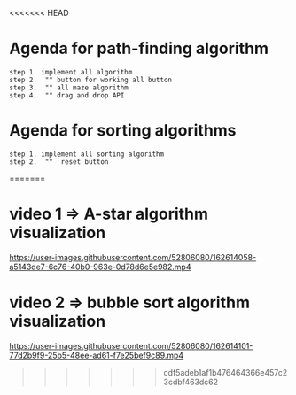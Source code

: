 <<<<<<< HEAD


# Agenda for path-finding algorithm
    step 1. implement all algorithm
    step 2.  "" button for working all button
    step 3.  "" all maze algorithm
    step 4.  "" drag and drop API

# Agenda for sorting algorithms
    step 1. implement all sorting algorithm
    step 2.  ""  reset button

=======
# video 1 => A-star algorithm visualization
https://user-images.githubusercontent.com/52806080/162614058-a5143de7-6c76-40b0-963e-0d78d6e5e982.mp4

# video 2 => bubble sort algorithm visualization
https://user-images.githubusercontent.com/52806080/162614101-77d2b9f9-25b5-48ee-ad61-f7e25bef9c89.mp4
>>>>>>> cdf5adeb1af1b476464366e457c23cdbf463dc62

